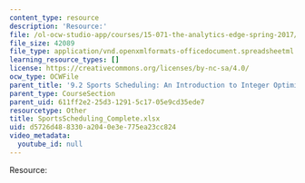 ```yaml
---
content_type: resource
description: 'Resource:'
file: /ol-ocw-studio-app/courses/15-071-the-analytics-edge-spring-2017/d5726d488330a2040e3e775ea23cc824_SportsScheduling_Complete.xlsx
file_size: 42089
file_type: application/vnd.openxmlformats-officedocument.spreadsheetml.sheet
learning_resource_types: []
license: https://creativecommons.org/licenses/by-nc-sa/4.0/
ocw_type: OCWFile
parent_title: '9.2 Sports Scheduling: An Introduction to Integer Optimization '
parent_type: CourseSection
parent_uid: 611ff2e2-25d3-1291-5c17-05e9cd35ede7
resourcetype: Other
title: SportsScheduling_Complete.xlsx
uid: d5726d48-8330-a204-0e3e-775ea23cc824
video_metadata:
  youtube_id: null
---
```

Resource: